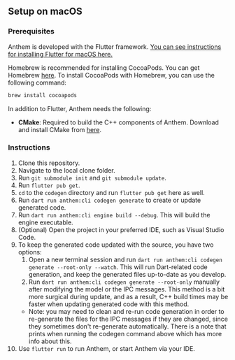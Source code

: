 ## Setup on macOS

### Prerequisites

Anthem is developed with the Flutter framework. [You can see instructions for installing Flutter for macOS here.](https://docs.flutter.dev/get-started/install/macos/desktop)

Homebrew is recommended for installing CocoaPods. You can get Homebrew [here](https://brew.sh/). To install CocoaPods with Homebrew, you can use the following command:

```sh
brew install cocoapods
```

In addition to Flutter, Anthem needs the following:

- **CMake**: Required to build the C++ components of Anthem. Download and install CMake from [here](https://cmake.org/).

### Instructions

1. Clone this repository.
2. Navigate to the local clone folder.
3. Run `git submodule init` and `git submodule update`.
4. Run `flutter pub get`.
5. `cd` to the `codegen` directory and run `flutter pub get` here as well.
6. Run `dart run anthem:cli codegen generate` to create or update generated code.
7. Run `dart run anthem:cli engine build --debug`. This will build the engine executable.
8. (Optional) Open the project in your preferred IDE, such as Visual Studio Code.
9. To keep the generated code updated with the source, you have two options:
   1. Open a new terminal session and run `dart run anthem:cli codegen generate --root-only --watch`. This will run Dart-related code generation, and keep the generated files up-to-date as you develop.
   2. Run `dart run anthem:cli codegen generate --root-only` manually after modifying the model or the IPC messages. This method is a bit more surgical during update, and as a result, C++ build times may be faster when updating generated code with this method.
   - Note: you may need to clean and re-run code generation in order to re-generate the files for the IPC messages if they are changed, since they sometimes don't re-generate automatically. There is a note that prints when running the codegen command above which has more info about this.
10. Use `flutter run` to run Anthem, or start Anthem via your IDE.
